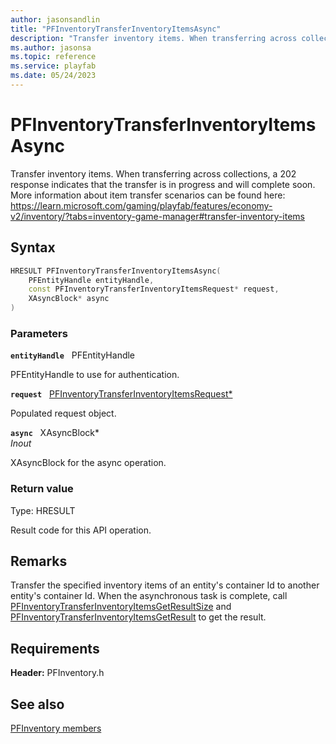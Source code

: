 ```yaml
---
author: jasonsandlin
title: "PFInventoryTransferInventoryItemsAsync"
description: "Transfer inventory items. When transferring across collections, a 202 response indicates that the transfer is in progress and will complete soon. More information about item transfer scenarios can be found here: https://learn.microsoft.com/gaming/playfab/features/economy-v2/inventory/?tabs=inventory-game-manager#transfer-inventory-items"
ms.author: jasonsa
ms.topic: reference
ms.service: playfab
ms.date: 05/24/2023
---
```


# PFInventoryTransferInventoryItemsAsync  

Transfer inventory items. When transferring across collections, a 202 response indicates that the transfer is in progress and will complete soon. More information about item transfer scenarios can be found here: https://learn.microsoft.com/gaming/playfab/features/economy-v2/inventory/?tabs=inventory-game-manager#transfer-inventory-items  

## Syntax  
  
```cpp
HRESULT PFInventoryTransferInventoryItemsAsync(  
    PFEntityHandle entityHandle,  
    const PFInventoryTransferInventoryItemsRequest* request,  
    XAsyncBlock* async  
)  
```  
  
### Parameters  
  
**`entityHandle`** &nbsp; PFEntityHandle  
  
PFEntityHandle to use for authentication.  
  
**`request`** &nbsp; [PFInventoryTransferInventoryItemsRequest*](../../pfinventorytypes/structs/pfinventorytransferinventoryitemsrequest.md)  
  
Populated request object.  
  
**`async`** &nbsp; XAsyncBlock*  
*_Inout_*  
  
XAsyncBlock for the async operation.  
  
  
### Return value
Type: HRESULT
  
Result code for this API operation.
  
## Remarks  
  
Transfer the specified inventory items of an entity's container Id to another entity's container Id. When the asynchronous task is complete, call [PFInventoryTransferInventoryItemsGetResultSize](pfinventorytransferinventoryitemsgetresultsize.md) and [PFInventoryTransferInventoryItemsGetResult](pfinventorytransferinventoryitemsgetresult.md) to get the result.
  
## Requirements  
  
**Header:** PFInventory.h
  
## See also  
[PFInventory members](../pfinventory_members.md)  

  
  
